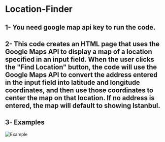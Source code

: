 # Location-Finder

## 1- You need google map api key to run the code.
## 2- This code creates an HTML page that uses the Google Maps API to display a map of a location specified in an input field. When the user clicks the "Find Location" button, the code will use the Google Maps API to convert the address entered in the input field into latitude and longitude coordinates, and then use those coordinates to center the map on that location. If no address is entered, the map will default to showing Istanbul.

## 3- Examples

![Example](https://github.com/gurkanyakar/Location-Finder/images/map-1.png)
